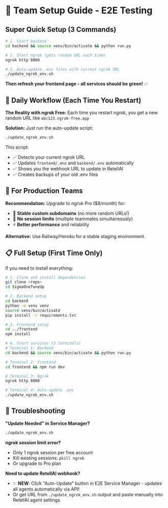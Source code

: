 # 🚀 Team Setup Guide - E2E Testing

## Super Quick Setup (3 Commands)

```bash
# 1. Start backend
cd backend && source venv/bin/activate && python run.py

# 2. Start ngrok (gets random URL each time)  
ngrok http 8000

# 3. Auto-update .env files with current ngrok URL
./update_ngrok_env.sh
```

**Then refresh your frontend page - all services should be green!** ✅

## 🔄 Daily Workflow (Each Time You Restart)

**The Reality with ngrok Free:** Each time you restart ngrok, you get a new random URL like `abc123.ngrok-free.app`

**Solution:** Just run the auto-update script:
```bash
./update_ngrok_env.sh
```

This script:
- ✅ Detects your current ngrok URL
- ✅ Updates `frontend/.env` and `backend/.env` automatically  
- ✅ Shows you the webhook URL to update in RetellAI
- ✅ Creates backups of your old .env files

## 🎯 For Production Teams

**Recommendation:** Upgrade to ngrok Pro ($8/month) for:
- 🔗 **Stable custom subdomains** (no more random URLs!)
- 🚀 **No session limits** (multiple teammates simultaneously)
- ⚡ **Better performance** and reliability

**Alternative:** Use Railway/Heroku for a stable staging environment.

## 📋 Full Setup (First Time Only)

If you need to install everything:

```bash
# 1. Clone and install dependencies
git clone <repo>
cd SigmaOneTuneUp

# 2. Backend setup
cd backend
python -m venv venv
source venv/bin/activate
pip install -r requirements.txt

# 3. Frontend setup  
cd ../frontend
npm install

# 4. Start services (3 terminals)
# Terminal 1: Backend
cd backend && source venv/bin/activate && python run.py

# Terminal 2: Frontend  
cd frontend && npm run dev

# Terminal 3: Ngrok
ngrok http 8000

# Terminal 4: Auto-update .env
./update_ngrok_env.sh
```

## 🔧 Troubleshooting

**"Update Needed" in Service Manager?**
```bash
./update_ngrok_env.sh
```

**ngrok session limit error?**
- Only 1 ngrok session per free account
- Kill existing sessions: `pkill ngrok`
- Or upgrade to Pro plan

**Need to update RetellAI webhook?**
- ✨ **NEW**: Click "Auto-Update" button in E2E Service Manager - updates all agents automatically via API!
- Or get URL from `./update_ngrok_env.sh` output and paste manually into RetellAI agent settings 